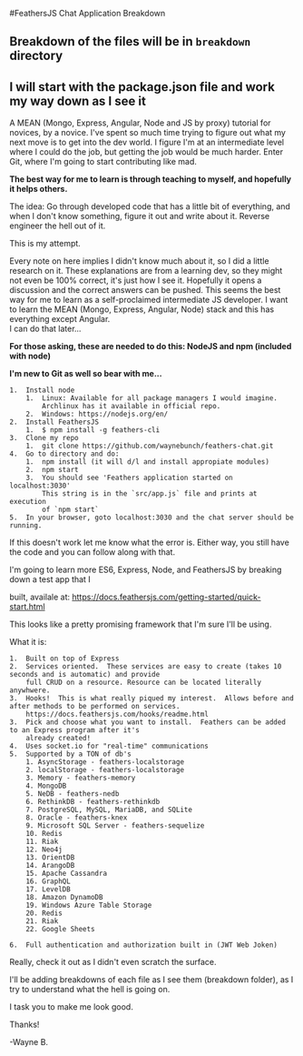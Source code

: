 #FeathersJS Chat Application Breakdown

## Breakdown of the files will be in `breakdown` directory

## I will start with the package.json file and work my way down as I see it

A MEAN (Mongo, Express, Angular, Node and JS by proxy) tutorial for novices, by a novice.  I've
spent so much time trying to figure out what my next move is to get into the dev world.  I figure
I'm at an intermediate level where I could do the job, but getting the job would be much harder.
Enter Git, where I'm going to start contributing like mad.

**The best way for me to learn is through teaching to myself, and hopefully it helps others.**

The idea:  Go through developed code that has a little bit of everything, and when I don't know 
something, figure it out and write about it.  Reverse engineer the hell out of it.

This is my attempt.

Every note on here implies I didn't know much about it, so I did a little research
on it.  These explanations are from a learning dev, so they might not even be 100% correct, it's 
just how I see it.  Hopefully it opens a discussion and the correct answers can be pushed.  This 
seems the best way for me to learn as a self-proclaimed intermediate JS developer.  I want to 
learn the MEAN (Mongo, Express, Angular, Node) stack and this has everything except Angular.  
I can do that later...

**For those asking, these are needed to do this:  NodeJS and npm (included with node)**

**I'm new to Git as well so bear with me...**

	1.  Install node
		1.  Linux: Available for all package managers I would imagine. 
		    Archlinux has it available in official repo.
		2.  Windows: https://nodejs.org/en/
	2.  Install FeathersJS  
		1.  $ npm install -g feathers-cli
	3.  Clone my repo
		1.  git clone https://github.com/waynebunch/feathers-chat.git
	4.  Go to directory and do:
		1.  npm install (it will d/l and install appropiate modules)
		2.  npm start
		3.  You should see 'Feathers application started on localhost:3030'
		    This string is in the `src/app.js` file and prints at execution 
		    of `npm start`
	5.  In your browser, goto localhost:3030 and the chat server should be running.

If this doesn't work let me know what the error is.  Either way, you still have the code and you
can follow along with that.  

I'm going to learn more ES6, Express, Node, and FeathersJS by breaking down a test app  that I 

built, availale at:  https://docs.feathersjs.com/getting-started/quick-start.html

This looks like a pretty promising framework that I'm sure I'll be using.

What it is:

	1.  Built on top of Express
	2.  Services oriented.  These services are easy to create (takes 10 seconds and is automatic) and provide 
	    full CRUD on a resource. Resource can be located literally anywhwere.
	3.  Hooks!  This is what really piqued my interest.  Allows before and after methods to be performed on services.
		https://docs.feathersjs.com/hooks/readme.html
	3.  Pick and choose what you want to install.  Feathers can be added to an Express program after it's
	    already created!
	4.  Uses socket.io for "real-time" communications
	5.  Supported by a TON of db's
		1. AsyncStorage - feathers-localstorage
		2. localStorage - feathers-localstorage
		3. Memory - feathers-memory
		4. MongoDB
		5. NeDB - feathers-nedb
		6. RethinkDB - feathers-rethinkdb
		7. PostgreSQL, MySQL, MariaDB, and SQLite
		8. Oracle - feathers-knex
		9. Microsoft SQL Server - feathers-sequelize
		10. Redis
		11. Riak
		12. Neo4j
		13. OrientDB
		14. ArangoDB
		15. Apache Cassandra
		16. GraphQL
		17. LevelDB
		18. Amazon DynamoDB
		19. Windows Azure Table Storage
		20. Redis
		21. Riak
		22. Google Sheets

	6.  Full authentication and authorization built in (JWT Web Joken)

Really, check it out as I didn't even scratch the surface.

I'll be adding breakdowns of each file as I see them (breakdown folder), as I try to understand what the hell is going on.

I task you to make me look good.

Thanks!

-Wayne B.

 
